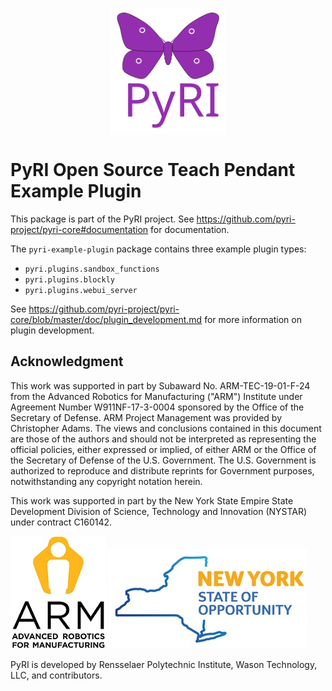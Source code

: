 <p align="center">
<img src="./doc/figures/pyri_logo_web.svg" height="200"/>
</p>

# PyRI Open Source Teach Pendant Example Plugin

This package is part of the PyRI project. See https://github.com/pyri-project/pyri-core#documentation for documentation. 

The `pyri-example-plugin` package contains three example plugin types:

* `pyri.plugins.sandbox_functions`
* `pyri.plugins.blockly`
* `pyri.plugins.webui_server`

See https://github.com/pyri-project/pyri-core/blob/master/doc/plugin_development.md for more information on plugin development.

## Acknowledgment

This work was supported in part by Subaward No. ARM-TEC-19-01-F-24 from the Advanced Robotics for Manufacturing ("ARM") Institute under Agreement Number W911NF-17-3-0004 sponsored by the Office of the Secretary of Defense. ARM Project Management was provided by Christopher Adams. The views and conclusions contained in this document are those of the authors and should not be interpreted as representing the official policies, either expressed or implied, of either ARM or the Office of the Secretary of Defense of the U.S. Government. The U.S. Government is authorized to reproduce and distribute reprints for Government purposes, notwithstanding any copyright notation herein.

This work was supported in part by the New York State Empire State Development Division of Science, Technology and Innovation (NYSTAR) under contract C160142. 

![](doc/figures/arm_logo.jpg) ![](doc/figures/nys_logo.jpg)

PyRI is developed by Rensselaer Polytechnic Institute, Wason Technology, LLC, and contributors.